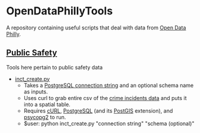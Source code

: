 # OpenDataPhillyTools
A repository containing useful scripts that deal with data from [Open Data Philly](https://www.opendataphilly.org/).

## [Public Safety](https://github.com/cfh294/OpenDataPhillyTools/tree/master/Public%20%20Safety)
Tools here pertain to public safety data

* [inct_create.py](inct_create.py)
    - Takes a [PostgreSQL connection string](https://wiki.postgresql.org/wiki/Using_psycopg2_with_PostgreSQL#Connect_to_Postgres) and an optional schema name as inputs.
    - Uses curl to grab entire csv of the [crime incidents data](https://www.opendataphilly.org/dataset/crime-incidents) and puts it into a spatial table.
    - Requires [cURL](https://curl.haxx.se/), [PostgreSQL](https://www.postgresql.org/) (and its [PostGIS](http://www.postgis.net/) extension), and [psycopg2](http://initd.org/psycopg/) to run.
    - $user: python inct_create.py "connection string" "schema (optional)"




